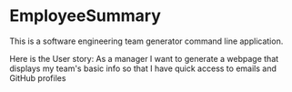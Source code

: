 # EmployeeSummary

This is a software engineering team generator command line application. 

Here is the User story:
As a manager
I want to generate a webpage that displays my team's basic info
so that I have quick access to emails and GitHub profiles

